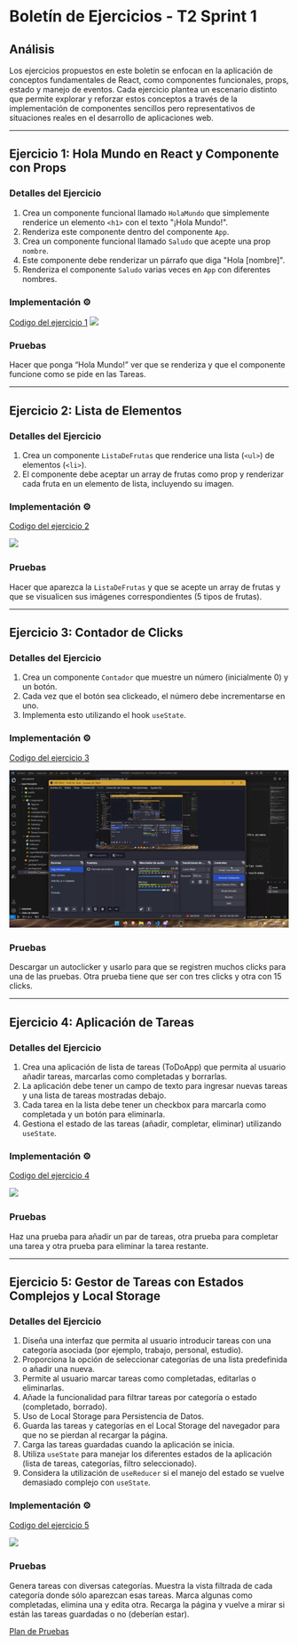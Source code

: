 # Boletín de Ejercicios - T2 Sprint 1

## Análisis 

Los ejercicios propuestos en este boletín se enfocan en la aplicación de conceptos fundamentales de React, como componentes funcionales, props, estado y manejo de eventos. Cada ejercicio plantea un escenario distinto que permite explorar y reforzar estos conceptos a través de la implementación de componentes sencillos pero representativos de situaciones reales en el desarrollo de aplicaciones web.

---

## Ejercicio 1: Hola Mundo en React y Componente con Props

### Detalles del Ejercicio

1. Crea un componente funcional llamado `HolaMundo` que simplemente renderice un elemento `<h1>` con el texto "¡Hola Mundo!".
2. Renderiza este componente dentro del componente `App`.
3. Crea un componente funcional llamado `Saludo` que acepte una prop `nombre`.
4. Este componente debe renderizar un párrafo que diga "Hola [nombre]".
5. Renderiza el componente `Saludo` varias veces en `App` con diferentes nombres.

### Implementación ⚙️

[Codigo del ejercicio 1](/reactricardo/src/Components/HolaMundo.js)
<img src="/reactricardo//videos/Ejercicio1.gif"/>

### Pruebas

Hacer que ponga “Hola Mundo!” ver que se renderiza y que el componente funcione como se pide en las Tareas.

---

## Ejercicio 2: Lista de Elementos

### Detalles del Ejercicio

1. Crea un componente `ListaDeFrutas` que renderice una lista (`<ul>`) de elementos (`<li>`).
2. El componente debe aceptar un array de frutas como prop y renderizar cada fruta en un elemento de lista, incluyendo su imagen.

### Implementación ⚙️

[Codigo del ejercicio 2](/reactricardo/src/Components/listaFruta.js)

<img src="/reactricardo/videos/Ejercicio2.gif"/>

### Pruebas

Hacer que aparezca la `ListaDeFrutas` y que se acepte un array de frutas y que se visualicen sus imágenes correspondientes (5 tipos de frutas).

---

## Ejercicio 3: Contador de Clicks

### Detalles del Ejercicio

1. Crea un componente `Contador` que muestre un número (inicialmente 0) y un botón.
2. Cada vez que el botón sea clickeado, el número debe incrementarse en uno.
3. Implementa esto utilizando el hook `useState`.

### Implementación ⚙️

[Codigo del ejercicio 3](/reactricardo/src/Components/contadorClicks.js)

<img src="reactricardo\videos\Ejercicio3.gif"/>

### Pruebas

Descargar un autoclicker y usarlo para que se registren muchos clicks para una de las pruebas. Otra prueba tiene que ser con tres clicks y otra con 15 clicks.

---

## Ejercicio 4: Aplicación de Tareas

### Detalles del Ejercicio

1. Crea una aplicación de lista de tareas (ToDoApp) que permita al usuario añadir tareas, marcarlas como completadas y borrarlas.
2. La aplicación debe tener un campo de texto para ingresar nuevas tareas y una lista de tareas mostradas debajo.
3. Cada tarea en la lista debe tener un checkbox para marcarla como completada y un botón para eliminarla.
4. Gestiona el estado de las tareas (añadir, completar, eliminar) utilizando `useState`.

### Implementación ⚙️

[Codigo del ejercicio 4](/reactricardo/src/Components/Tareas.js)

<img src="/reactricardo//videos/Ejercicio4.gif"/>

### Pruebas

Haz una prueba para añadir un par de tareas, otra prueba para completar una tarea y otra prueba para eliminar la tarea restante.

---

## Ejercicio 5: Gestor de Tareas con Estados Complejos y Local Storage

### Detalles del Ejercicio

1. Diseña una interfaz que permita al usuario introducir tareas con una categoría asociada (por ejemplo, trabajo, personal, estudio).
2. Proporciona la opción de seleccionar categorías de una lista predefinida o añadir una nueva.
3. Permite al usuario marcar tareas como completadas, editarlas o eliminarlas.
4. Añade la funcionalidad para filtrar tareas por categoría o estado (completado, borrado).
5. Uso de Local Storage para Persistencia de Datos.
6. Guarda las tareas y categorías en el Local Storage del navegador para que no se pierdan al recargar la página.
7. Carga las tareas guardadas cuando la aplicación se inicia.
8. Utiliza `useState` para manejar los diferentes estados de la aplicación (lista de tareas, categorías, filtro seleccionado).
9. Considera la utilización de `useReducer` si el manejo del estado se vuelve demasiado complejo con `useState`.

### Implementación ⚙️

[Codigo del ejercicio 5](/reactricardo/src/Components/TareasComplejas.js)

<img src="/reactricardo//videos/Ejercicio5.gif"/>

### Pruebas

Genera tareas con diversas categorías. Muestra la vista filtrada de cada categoría donde sólo aparezcan esas tareas. Marca algunas como completadas, elimina una y edita otra. Recarga la página y vuelve a mirar si están las tareas guardadas o no (deberían estar).

[Plan de Pruebas](Plan_de_Pruebas.xlsx)
